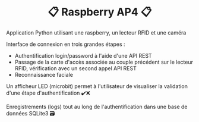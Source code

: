 <h1 align="center">📋 Raspberry AP4 📋</h1>
<p>Application Python utilisant une raspberry, un lecteur RFID et une caméra</p>
<p>Interface de connexion en trois grandes étapes :</p>
<ul>
    <li>Authentification login/password à l'aide d'une API REST</li>
    <li>Passage de la carte d'accès associée au couple précédent sur le lecteur RFID, vérification avec un second appel API REST </li>
    <li>Reconnaissance faciale</li>
</ul>
<p>Un afficheur LED (microbit) permet à l'utilisateur de visualiser la validation d'une étape d'authentification ✔️❌</p>
<p>Enregistrements (logs) tout au long de l'authentification dans une base de données SQLite3 🗃</p>
